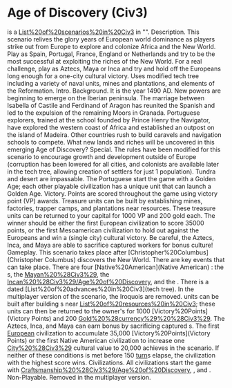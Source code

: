 # Age of Discovery (Civ3)

 is a [List%20of%20scenarios%20in%20Civ3](scenario) in "".
Description.
This scenario relives the glory years of European world dominance as players strike out from Europe to explore and colonize Africa and the New World. Play as Spain, Portugal, France, England or Netherlands and try to be the most successful at exploiting the riches of the New World. For a real challenge, play as Aztecs, Maya or Inca and try and hold off the Europeans long enough for a one-city cultural victory. Uses modified tech tree including a variety of naval units, mines and plantations, and elements of the Reformation.
Intro.
Background.
It is the year 1490 AD. New powers are beginning to emerge on the Iberian peninsula. The marriage between Isabella of Castile and Ferdinand of Aragon has reunited the Spanish and led to the expulsion of the remaining Moors in Granada. Portuguese explorers, trained at the school founded by Prince Henry the Navigator, have explored the western coast of Africa and established an outpost on the island of Madeira. Other countries rush to build caravels and navigation schools to compete. What new lands and riches will be uncovered in this emerging Age of Discovery?
Special.
The rules have been modified for this scenario to encourage growth and development outside of Europe (corruption has been lowered for all cities, and colonists are available later in the tech tree, allowing creation of settlers for just 1 population). Tundra and desert are impassable. The Portuguese start the game with a Golden Age; each other playable civilization has a unique unit that can launch a Golden Age.
Victory.
Points are scored throughout the game using victory point (VP) awards. Treasure units can be built by establishing mines, factories, trapper camps, and plantations near resources. These treasure units can be returned to your capital for 1000 VP and 200 gold each. The winner should be either the first European civilization to score 35000 points, or the first Mesoamerican civilization to hold out against the Europeans and win a (single city) cultural victory. Be careful, the Aztecs, Inca, and Maya are able to sacrifice captured workers for bonus culture!
Gameplay.
This scenario takes place after [Christopher%20Columbus](Christopher Columbus) discovers the New World. There are key events that can take place. There are four [Native%20American](Native American) : the s, the [Mayan%20%28Civ3%29](Maya), the [Incan%20%28Civ3%29/Age%20of%20Discovery](Inca), and the . There is a dated [List%20of%20advances%20in%20Civ3](tech tree).
In the multiplayer version of the scenario, the Iroquois are removed.
 units can be built after building s near [List%20of%20resources%20in%20Civ3](resources); these units can then be returned to the owner's for 1000 [Victory%20Points](Victory Points) and 200 [Gold%20%28currency%29%20%28Civ3%29](gold). The Aztecs, Inca, and Maya can earn bonus by sacrificing captured s.
The first [European](European) civilization to accumulate 35,000 [Victory%20Points](Victory Points) or the first Native American civilization to increase one [City%20%28Civ3%29](city's) cultural value to 20,000 achieves in the scenario. If neither of these conditions is met before 150 [turn](turn)s elapse, the civilization with the highest score wins.
Civilizations.
All civilizations start the game with [Craftsmanship%20%28Civ3%29/Age%20of%20Discovery](Craftsmanship), , and .
Non-Playable.
Removed in the multiplayer version.